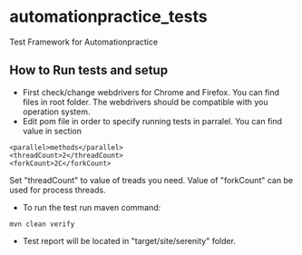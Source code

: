 # automationpractice_tests
Test Framework for Automationpractice

## How to Run tests and setup

* First check/change webdrivers for Chrome and Firefox. You can find files in root folder. The webdrivers should be compatible with you operation system.
* Edit pom file in order to specify running tests in parralel. You can find value in section
```
<parallel>methods</parallel>
<threadCount>2</threadCount>
<forkCount>2C</forkCount>
   ```
  Set "threadCount" to value of treads you need. Value of "forkCount" can be used for process threads.
* To run the test run maven command:
```
mvn clean verify
```
* Test report will be located in "target/site/serenity" folder.


